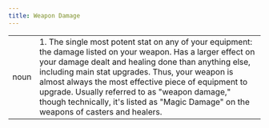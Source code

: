 ```yaml
---
title: Weapon Damage
---
```

| | |
| --- | --- |
| noun | 1.  	The single most potent stat on any of your equipment: the damage listed on your weapon. Has a larger effect on your damage dealt and healing done than anything else, including main stat upgrades. Thus, your weapon is almost always the most effective piece of equipment to upgrade. Usually referred to as "weapon damage," though technically, it's listed as "Magic Damage" on the weapons of casters and healers.	|
